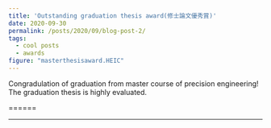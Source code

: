 ```yaml
---
title: 'Outstanding graduation thesis award(修士論文優秀賞)'
date: 2020-09-30
permalink: /posts/2020/09/blog-post-2/
tags:
  - cool posts
  - awards
figure: "masterthesisaward.HEIC"
---
```


Congradulation of graduation from master course of precision engineering!
The graduation thesis is highly evaluated.

 
======

------